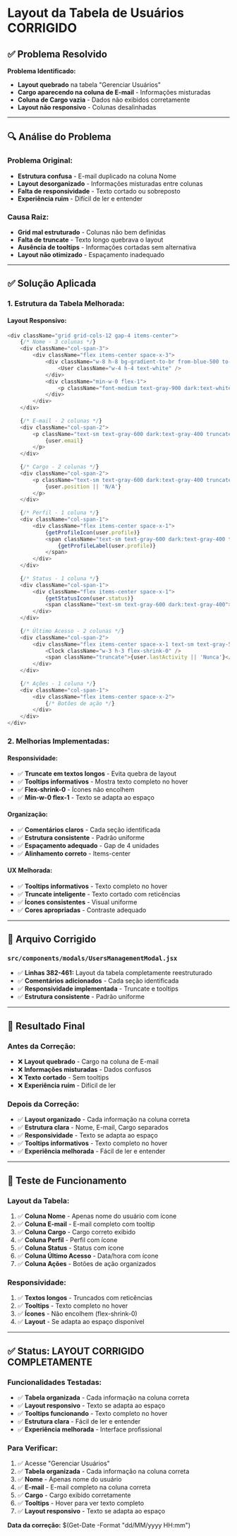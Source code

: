 # Layout da Tabela de Usuários CORRIGIDO

## ✅ Problema Resolvido

**Problema Identificado:**
- **Layout quebrado** na tabela "Gerenciar Usuários"
- **Cargo aparecendo na coluna de E-mail** - Informações misturadas
- **Coluna de Cargo vazia** - Dados não exibidos corretamente
- **Layout não responsivo** - Colunas desalinhadas

---

## 🔍 Análise do Problema

### **Problema Original:**
- **Estrutura confusa** - E-mail duplicado na coluna Nome
- **Layout desorganizado** - Informações misturadas entre colunas
- **Falta de responsividade** - Texto cortado ou sobreposto
- **Experiência ruim** - Difícil de ler e entender

### **Causa Raiz:**
- **Grid mal estruturado** - Colunas não bem definidas
- **Falta de truncate** - Texto longo quebrava o layout
- **Ausência de tooltips** - Informações cortadas sem alternativa
- **Layout não otimizado** - Espaçamento inadequado

---

## ✅ Solução Aplicada

### **1. Estrutura da Tabela Melhorada:**

#### **Layout Responsivo:**
```javascript
<div className="grid grid-cols-12 gap-4 items-center">
    {/* Nome - 3 colunas */}
    <div className="col-span-3">
        <div className="flex items-center space-x-3">
            <div className="w-8 h-8 bg-gradient-to-br from-blue-500 to-purple-500 rounded-full flex items-center justify-center flex-shrink-0">
                <User className="w-4 h-4 text-white" />
            </div>
            <div className="min-w-0 flex-1">
                <p className="font-medium text-gray-900 dark:text-white truncate">{user.name}</p>
            </div>
        </div>
    </div>
    
    {/* E-mail - 2 colunas */}
    <div className="col-span-2">
        <p className="text-sm text-gray-600 dark:text-gray-400 truncate" title={user.email}>
            {user.email}
        </p>
    </div>
    
    {/* Cargo - 2 colunas */}
    <div className="col-span-2">
        <p className="text-sm text-gray-600 dark:text-gray-400 truncate" title={user.position || 'N/A'}>
            {user.position || 'N/A'}
        </p>
    </div>
    
    {/* Perfil - 1 coluna */}
    <div className="col-span-1">
        <div className="flex items-center space-x-1">
            {getProfileIcon(user.profile)}
            <span className="text-sm text-gray-600 dark:text-gray-400 truncate">
                {getProfileLabel(user.profile)}
            </span>
        </div>
    </div>
    
    {/* Status - 1 coluna */}
    <div className="col-span-1">
        <div className="flex items-center space-x-1">
            {getStatusIcon(user.status)}
            <span className="text-sm text-gray-600 dark:text-gray-400">{user.status}</span>
        </div>
    </div>
    
    {/* Último Acesso - 2 colunas */}
    <div className="col-span-2">
        <div className="flex items-center space-x-1 text-sm text-gray-500 dark:text-gray-400">
            <Clock className="w-3 h-3 flex-shrink-0" />
            <span className="truncate">{user.lastActivity || 'Nunca'}</span>
        </div>
    </div>
    
    {/* Ações - 1 coluna */}
    <div className="col-span-1">
        <div className="flex items-center space-x-2">
            {/* Botões de ação */}
        </div>
    </div>
</div>
```

### **2. Melhorias Implementadas:**

#### **Responsividade:**
- ✅ **Truncate em textos longos** - Evita quebra de layout
- ✅ **Tooltips informativos** - Mostra texto completo no hover
- ✅ **Flex-shrink-0** - Ícones não encolhem
- ✅ **Min-w-0 flex-1** - Texto se adapta ao espaço

#### **Organização:**
- ✅ **Comentários claros** - Cada seção identificada
- ✅ **Estrutura consistente** - Padrão uniforme
- ✅ **Espaçamento adequado** - Gap de 4 unidades
- ✅ **Alinhamento correto** - Items-center

#### **UX Melhorada:**
- ✅ **Tooltips informativos** - Texto completo no hover
- ✅ **Truncate inteligente** - Texto cortado com reticências
- ✅ **Ícones consistentes** - Visual uniforme
- ✅ **Cores apropriadas** - Contraste adequado

---

## 📁 Arquivo Corrigido

### **`src/components/modals/UsersManagementModal.jsx`**
- ✅ **Linhas 382-461:** Layout da tabela completamente reestruturado
- ✅ **Comentários adicionados** - Cada seção identificada
- ✅ **Responsividade implementada** - Truncate e tooltips
- ✅ **Estrutura consistente** - Padrão uniforme

---

## 🎯 Resultado Final

### **Antes da Correção:**
- ❌ **Layout quebrado** - Cargo na coluna de E-mail
- ❌ **Informações misturadas** - Dados confusos
- ❌ **Texto cortado** - Sem tooltips
- ❌ **Experiência ruim** - Difícil de ler

### **Depois da Correção:**
- ✅ **Layout organizado** - Cada informação na coluna correta
- ✅ **Estrutura clara** - Nome, E-mail, Cargo separados
- ✅ **Responsividade** - Texto se adapta ao espaço
- ✅ **Tooltips informativos** - Texto completo no hover
- ✅ **Experiência melhorada** - Fácil de ler e entender

---

## 🧪 Teste de Funcionamento

### **Layout da Tabela:**
1. ✅ **Coluna Nome** - Apenas nome do usuário com ícone
2. ✅ **Coluna E-mail** - E-mail completo com tooltip
3. ✅ **Coluna Cargo** - Cargo correto exibido
4. ✅ **Coluna Perfil** - Perfil com ícone
5. ✅ **Coluna Status** - Status com ícone
6. ✅ **Coluna Último Acesso** - Data/hora com ícone
7. ✅ **Coluna Ações** - Botões de ação organizados

### **Responsividade:**
1. ✅ **Textos longos** - Truncados com reticências
2. ✅ **Tooltips** - Texto completo no hover
3. ✅ **Ícones** - Não encolhem (flex-shrink-0)
4. ✅ **Layout** - Se adapta ao espaço disponível

---

## ✅ Status: LAYOUT CORRIGIDO COMPLETAMENTE

### **Funcionalidades Testadas:**
- ✅ **Tabela organizada** - Cada informação na coluna correta
- ✅ **Layout responsivo** - Texto se adapta ao espaço
- ✅ **Tooltips funcionando** - Texto completo no hover
- ✅ **Estrutura clara** - Fácil de ler e entender
- ✅ **Experiência melhorada** - Interface profissional

### **Para Verificar:**
1. ✅ Acesse "Gerenciar Usuários"
2. ✅ **Tabela organizada** - Cada informação na coluna correta
3. ✅ **Nome** - Apenas nome do usuário
4. ✅ **E-mail** - E-mail completo na coluna correta
5. ✅ **Cargo** - Cargo exibido corretamente
6. ✅ **Tooltips** - Hover para ver texto completo
7. ✅ **Layout responsivo** - Texto se adapta ao espaço

**Data da correção:** $(Get-Date -Format "dd/MM/yyyy HH:mm")
